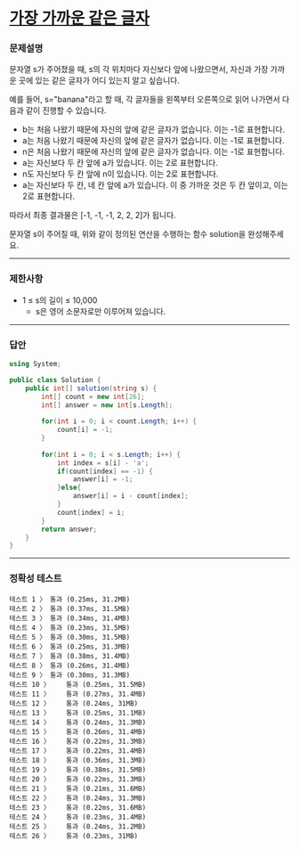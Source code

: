 # <a href="https://school.programmers.co.kr/learn/courses/30/lessons/142086">가장 가까운 같은 글자</a>

### 문제설명

문자열 s가 주어졌을 때, s의 각 위치마다 자신보다 앞에 나왔으면서, 자신과 가장 가까운 곳에 있는 같은 글자가 어디 있는지 알고 싶습니다.

예를 들어, s="banana"라고 할 때,  각 글자들을 왼쪽부터 오른쪽으로 읽어 나가면서 다음과 같이 진행할 수 있습니다.

 - b는 처음 나왔기 때문에 자신의 앞에 같은 글자가 없습니다. 이는 -1로 표현합니다.
 - a는 처음 나왔기 때문에 자신의 앞에 같은 글자가 없습니다. 이는 -1로 표현합니다.
 - n은 처음 나왔기 때문에 자신의 앞에 같은 글자가 없습니다. 이는 -1로 표현합니다.
 - a는 자신보다 두 칸 앞에 a가 있습니다. 이는 2로 표현합니다.
 - n도 자신보다 두 칸 앞에 n이 있습니다. 이는 2로 표현합니다.
 - a는 자신보다 두 칸, 네 칸 앞에 a가 있습니다. 이 중 가까운 것은 두 칸 앞이고, 이는 2로 표현합니다.

따라서 최종 결과물은 [-1, -1, -1, 2, 2, 2]가 됩니다.

문자열 s이 주어질 때, 위와 같이 정의된 연산을 수행하는 함수 solution을 완성해주세요.

***

### 제한사항

 - 1 ≤ s의 길이 ≤ 10,000
   - s은 영어 소문자로만 이루어져 있습니다.

***

### 답안
``` csharp
using System;

public class Solution {
    public int[] solution(string s) {
        int[] count = new int[26];
        int[] answer = new int[s.Length];
        
        for(int i = 0; i < count.Length; i++) {
            count[i] = -1;
        }
        
        for(int i = 0; i < s.Length; i++) {
            int index = s[i] - 'a';
            if(count[index] == -1) {
                answer[i] = -1;
            }else{
                answer[i] = i - count[index];
            }
            count[index] = i;
        }
        return answer;
    }
}
```

***

### 정확성 테스트
```
테스트 1 〉	통과 (0.25ms, 31.2MB)
테스트 2 〉	통과 (0.37ms, 31.5MB)
테스트 3 〉	통과 (0.34ms, 31.4MB)
테스트 4 〉	통과 (0.23ms, 31.5MB)
테스트 5 〉	통과 (0.30ms, 31.5MB)
테스트 6 〉	통과 (0.25ms, 31.3MB)
테스트 7 〉	통과 (0.38ms, 31.4MB)
테스트 8 〉	통과 (0.26ms, 31.4MB)
테스트 9 〉	통과 (0.30ms, 31.3MB)
테스트 10 〉	통과 (0.25ms, 31.5MB)
테스트 11 〉	통과 (0.27ms, 31.4MB)
테스트 12 〉	통과 (0.24ms, 31MB)
테스트 13 〉	통과 (0.25ms, 31.1MB)
테스트 14 〉	통과 (0.24ms, 31.3MB)
테스트 15 〉	통과 (0.26ms, 31.4MB)
테스트 16 〉	통과 (0.22ms, 31.3MB)
테스트 17 〉	통과 (0.22ms, 31.4MB)
테스트 18 〉	통과 (0.36ms, 31.3MB)
테스트 19 〉	통과 (0.38ms, 31.5MB)
테스트 20 〉	통과 (0.22ms, 31.3MB)
테스트 21 〉	통과 (0.21ms, 31.6MB)
테스트 22 〉	통과 (0.24ms, 31.3MB)
테스트 23 〉	통과 (0.22ms, 31.6MB)
테스트 24 〉	통과 (0.23ms, 31.4MB)
테스트 25 〉	통과 (0.24ms, 31.2MB)
테스트 26 〉	통과 (0.23ms, 31MB)
```